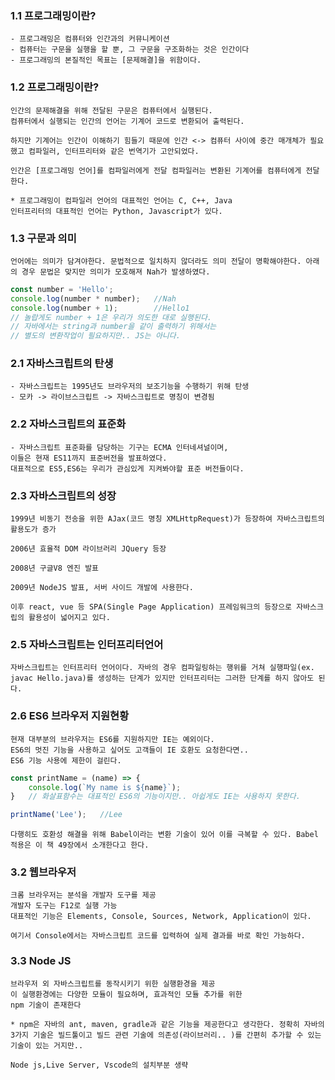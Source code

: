 ### 1.1 프로그래밍이란?
    - 프로그래밍은 컴퓨터와 인간과의 커뮤니케이션
    - 컴퓨터는 구문을 실행을 할 뿐, 그 구문을 구조화하는 것은 인간이다
    - 프로그래밍의 본질적인 목표는 [문제해결]을 위함이다.

### 1.2 프로그래밍이란?
    인간의 문제해결을 위해 전달된 구문은 컴퓨터에서 실행된다.
    컴퓨터에서 실행되는 인간의 언어는 기계어 코드로 변환되어 출력된다.

    하지만 기계어는 인간이 이해하기 힘들기 때문에 인간 <-> 컴퓨터 사이에 중간 매개체가 필요했고 컴파일러, 인터프리터와 같은 번역기가 고안되었다.

    인간은 [프로그래밍 언어]를 컴파일러에게 전달 컴파일러는 변환된 기계어를 컴퓨터에게 전달한다.

    * 프로그래밍이 컴파일러 언어의 대표적인 언어는 C, C++, Java
    인터프리터의 대표적인 언어는 Python, Javascript가 있다.

### 1.3 구문과 의미
    언어에는 의미가 담겨야한다. 문법적으로 일치하지 않더라도 의미 전달이 명확해야한다. 아래의 경우 문법은 맞지만 의미가 모호해져 Nah가 발생하였다.

```js
const number = 'Hello';
console.log(number * number);   //Nah
console.log(number + 1);        //Hello1
// 놀랍게도 number + 1은 우리가 의도한 대로 실행된다.
// 자바에서는 string과 number을 같이 출력하기 위해서는
// 별도의 변환작업이 필요하지만.. JS는 아니다.
```

### 2.1 자바스크립트의 탄생
    - 자바스크립트는 1995년도 브라우저의 보조기능을 수행하기 위해 탄생
    - 모카 -> 라이브스크립트 -> 자바스크립트로 명칭이 변경됨

### 2.2 자바스크립트의 표준화
    - 자바스크립트 표준화를 담당하는 기구는 ECMA 인터네셔널이며, 
    이들은 현재 ES11까지 표준버전을 발표하였다.
    대표적으로 ES5,ES6는 우리가 관심있게 지켜봐야할 표준 버전들이다.


### 2.3 자바스크립트의 성장
    1999년 비동기 전송을 위한 AJax(코드 명칭 XMLHttpRequest)가 등장하여 자바스크립트의 활용도가 증가

    2006년 효율적 DOM 라이브러리 JQuery 등장 

    2008년 구글V8 엔진 발표

    2009년 NodeJS 발표, 서버 사이드 개발에 사용한다.

    이후 react, vue 등 SPA(Single Page Application) 프레임워크의 등장으로 자바스크립의 활용성이 넓어지고 있다. 


### 2.5 자바스크립트는 인터프리터언어
    자바스크립트는 인터프리터 언어이다. 자바의 경우 컴파일링하는 행위를 거쳐 실행파일(ex. javac Hello.java)를 생성하는 단계가 있지만 인터프리터는 그러한 단계를 하지 않아도 된다.


### 2.6 ES6 브라우저 지원현황
    현재 대부분의 브라우저는 ES6를 지원하지만 IE는 예외이다.
    ES6의 멋진 기능을 사용하고 싶어도 고객들이 IE 호환도 요청한다면..
    ES6 기능 사용에 제한이 걸린다.

```js
const printName = (name) => {
    console.log(`My name is ${name}`);
}   // 화살표함수는 대표적인 ES6의 기능이지만.. 아쉽게도 IE는 사용하지 못한다.

printName('Lee');   //Lee
```
    다행히도 호환성 해결을 위해 Babel이라는 변환 기술이 있어 이를 극복할 수 있다. Babel 적용은 이 책 49장에서 소개한다고 한다.


### 3.2 웹브라우저
    크롬 브라우저는 분석을 개발자 도구를 제공
    개발자 도구는 F12로 실행 가능
    대표적인 기능은 Elements, Console, Sources, Network, Application이 있다.

    여기서 Console에서는 자바스크립트 코드를 입력하여 실제 결과를 바로 확인 가능하다. 


### 3.3 Node JS
    브라우저 외 자바스크립트를 동작시키기 위한 실행환경을 제공
    이 실행환경에는 다양한 모듈이 필요하며, 효과적인 모듈 추가를 위한
    npm 기술이 존재한다

    * npm은 자바의 ant, maven, gradle과 같은 기능을 제공한다고 생각한다. 정확히 자바의 3가지 기술은 빌드툴이고 빌드 관련 기술에 의존성(라이브러리.. )를 간편히 추가할 수 있는 기술이 있는 거지만.. 

    Node js,Live Server, Vscode의 설치부분 생략